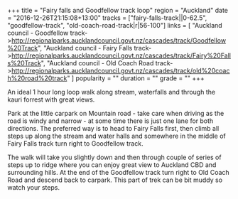 +++
title = "Fairy falls and Goodfellow track loop"
region = "Auckland"
date = "2016-12-26T21:15:08+13:00"
tracks = ["fairy-falls-track||0-62.5", "goodfellow-track", "old-coach-road-track|r|56-100"]
links = [
	"Auckland council - Goodfellow track->http://regionalparks.aucklandcouncil.govt.nz/cascades/track/Goodfellow%20Track",
	"Auckland council - Fairy Falls track->http://regionalparks.aucklandcouncil.govt.nz/cascades/track/Fairy%20Falls%20Track",
	"Auckland council - Old Coach Road track->http://regionalparks.aucklandcouncil.govt.nz/cascades/track/old%20coach%20road%20track"
]
popularity = ""
duration = ""
grade = ""
+++

An ideal 1 hour long loop walk along stream, waterfalls and through the kauri forrest with great views.

<!--more-->

Park at the little carpark on Mountain road - take care when driving as the road is windy and narrow - at some time there is just one lane for both directions. The preferred way is to head to Fairy Falls first, then climb all steps up along the stream and water halls and somewhere in the middle of Fairy Falls track turn right to Goodfellow track.

The walk will take you slightly down and then through couple of series of steps up to ridge where you can enjoy great view to Auckland CBD and surrounding hills. At the end of the Goodfellow track turn right to Old Coach Road and descend back to carpark. This part of trek can be bit muddy so watch your steps. 